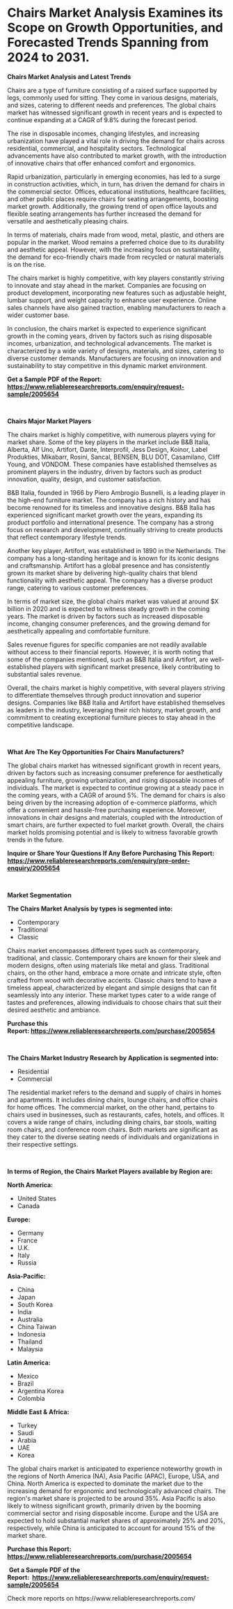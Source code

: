 <p><h1>Chairs Market Analysis Examines its Scope on Growth Opportunities, and Forecasted Trends Spanning from 2024 to 2031.</h1></p><p><strong>Chairs Market Analysis and Latest Trends</strong></p>
<p><p>Chairs are a type of furniture consisting of a raised surface supported by legs, commonly used for sitting. They come in various designs, materials, and sizes, catering to different needs and preferences. The global chairs market has witnessed significant growth in recent years and is expected to continue expanding at a CAGR of 9.8% during the forecast period.</p><p>The rise in disposable incomes, changing lifestyles, and increasing urbanization have played a vital role in driving the demand for chairs across residential, commercial, and hospitality sectors. Technological advancements have also contributed to market growth, with the introduction of innovative chairs that offer enhanced comfort and ergonomics.</p><p>Rapid urbanization, particularly in emerging economies, has led to a surge in construction activities, which, in turn, has driven the demand for chairs in the commercial sector. Offices, educational institutions, healthcare facilities, and other public places require chairs for seating arrangements, boosting market growth. Additionally, the growing trend of open office layouts and flexible seating arrangements has further increased the demand for versatile and aesthetically pleasing chairs.</p><p>In terms of materials, chairs made from wood, metal, plastic, and others are popular in the market. Wood remains a preferred choice due to its durability and aesthetic appeal. However, with the increasing focus on sustainability, the demand for eco-friendly chairs made from recycled or natural materials is on the rise.</p><p>The chairs market is highly competitive, with key players constantly striving to innovate and stay ahead in the market. Companies are focusing on product development, incorporating new features such as adjustable height, lumbar support, and weight capacity to enhance user experience. Online sales channels have also gained traction, enabling manufacturers to reach a wider customer base.</p><p>In conclusion, the chairs market is expected to experience significant growth in the coming years, driven by factors such as rising disposable incomes, urbanization, and technological advancements. The market is characterized by a wide variety of designs, materials, and sizes, catering to diverse customer demands. Manufacturers are focusing on innovation and sustainability to stay competitive in this dynamic market environment.</p></p>
<p><strong>Get a Sample PDF of the Report:&nbsp; <a href="https://www.reliableresearchreports.com/enquiry/request-sample/2005654">https://www.reliableresearchreports.com/enquiry/request-sample/2005654</a></strong></p>
<p>&nbsp;</p>
<p><strong>Chairs Major Market Players</strong></p>
<p><p>The chairs market is highly competitive, with numerous players vying for market share. Some of the key players in the market include B&B Italia, Alberta, Alf Uno, Artifort, Dante, Interprofil, Jess Design, Koinor, Label Produkties, Mikabarr, Rosini, Sancal, BENSEN, BLU DOT, Casamilano, Cliff Young, and VONDOM. These companies have established themselves as prominent players in the industry, driven by factors such as product innovation, quality, design, and customer satisfaction.</p><p>B&B Italia, founded in 1966 by Piero Ambrogio Busnelli, is a leading player in the high-end furniture market. The company has a rich history and has become renowned for its timeless and innovative designs. B&B Italia has experienced significant market growth over the years, expanding its product portfolio and international presence. The company has a strong focus on research and development, continually striving to create products that reflect contemporary lifestyle trends.</p><p>Another key player, Artifort, was established in 1890 in the Netherlands. The company has a long-standing heritage and is known for its iconic designs and craftsmanship. Artifort has a global presence and has consistently grown its market share by delivering high-quality chairs that blend functionality with aesthetic appeal. The company has a diverse product range, catering to various customer preferences.</p><p>In terms of market size, the global chairs market was valued at around $X billion in 2020 and is expected to witness steady growth in the coming years. The market is driven by factors such as increased disposable income, changing consumer preferences, and the growing demand for aesthetically appealing and comfortable furniture.</p><p>Sales revenue figures for specific companies are not readily available without access to their financial reports. However, it is worth noting that some of the companies mentioned, such as B&B Italia and Artifort, are well-established players with significant market presence, likely contributing to substantial sales revenue.</p><p>Overall, the chairs market is highly competitive, with several players striving to differentiate themselves through product innovation and superior designs. Companies like B&B Italia and Artifort have established themselves as leaders in the industry, leveraging their rich history, market growth, and commitment to creating exceptional furniture pieces to stay ahead in the competitive landscape.</p></p>
<p>&nbsp;</p>
<p><strong>What Are The Key Opportunities For Chairs Manufacturers?</strong></p>
<p><p>The global chairs market has witnessed significant growth in recent years, driven by factors such as increasing consumer preference for aesthetically appealing furniture, growing urbanization, and rising disposable incomes of individuals. The market is expected to continue growing at a steady pace in the coming years, with a CAGR of around 5%. The demand for chairs is also being driven by the increasing adoption of e-commerce platforms, which offer a convenient and hassle-free purchasing experience. Moreover, innovations in chair designs and materials, coupled with the introduction of smart chairs, are further expected to fuel market growth. Overall, the chairs market holds promising potential and is likely to witness favorable growth trends in the future.</p></p>
<p><strong>Inquire or Share Your Questions If Any Before Purchasing This Report: <a href="https://www.reliableresearchreports.com/enquiry/pre-order-enquiry/2005654">https://www.reliableresearchreports.com/enquiry/pre-order-enquiry/2005654</a></strong></p>
<p>&nbsp;</p>
<p><strong>Market Segmentation</strong></p>
<p><strong>The Chairs Market Analysis by types is segmented into:</strong></p>
<p><ul><li>Contemporary</li><li>Traditional</li><li>Classic</li></ul></p>
<p><p>Chairs market encompasses different types such as contemporary, traditional, and classic. Contemporary chairs are known for their sleek and modern designs, often using materials like metal and glass. Traditional chairs, on the other hand, embrace a more ornate and intricate style, often crafted from wood with decorative accents. Classic chairs tend to have a timeless appeal, characterized by elegant and simple designs that can fit seamlessly into any interior. These market types cater to a wide range of tastes and preferences, allowing individuals to choose chairs that suit their desired aesthetic and ambiance.</p></p>
<p><strong>Purchase this Report:&nbsp;<a href="https://www.reliableresearchreports.com/purchase/2005654">https://www.reliableresearchreports.com/purchase/2005654</a></strong></p>
<p>&nbsp;</p>
<p><strong>The Chairs Market Industry Research by Application is segmented into:</strong></p>
<p><ul><li>Residential</li><li>Commercial</li></ul></p>
<p><p>The residential market refers to the demand and supply of chairs in homes and apartments. It includes dining chairs, lounge chairs, and office chairs for home offices. The commercial market, on the other hand, pertains to chairs used in businesses, such as restaurants, cafes, hotels, and offices. It covers a wide range of chairs, including dining chairs, bar stools, waiting room chairs, and conference room chairs. Both markets are significant as they cater to the diverse seating needs of individuals and organizations in their respective settings.</p></p>
<p>&nbsp;</p>
<p><strong>In terms of Region, the Chairs Market Players available by Region are:</strong></p>
<p>
    <p> <strong> North America: </strong>
        <ul>
            <li>United States</li>
            <li>Canada</li>
        </ul>
        </p> 
    <p> <strong> Europe: </strong>
        <ul>
            <li>Germany</li>
            <li>France</li>
            <li>U.K.</li>
            <li>Italy</li>
            <li>Russia</li>
        </ul>
        </p> 
    <p> <strong> Asia-Pacific: </strong>
        <ul>
            <li>China</li>
            <li>Japan</li>
            <li>South Korea</li>
            <li>India</li>
            <li>Australia</li>
            <li>China Taiwan</li>
            <li>Indonesia</li>
            <li>Thailand</li>
            <li>Malaysia</li>
        </ul>
        </p> 
    <p> <strong> Latin America: </strong>
        <ul>
            <li>Mexico</li>
            <li>Brazil</li>
            <li>Argentina Korea</li>
            <li>Colombia</li>
        </ul>
        </p> 
    <p> <strong> Middle East & Africa: </strong>
        <ul>
            <li>Turkey</li>
            <li>Saudi</li>
            <li>Arabia</li>
            <li>UAE</li>
            <li>Korea</li>
        </ul>
    </p>
    </p>
<p><p>The global chairs market is anticipated to experience noteworthy growth in the regions of North America (NA), Asia Pacific (APAC), Europe, USA, and China. North America is expected to dominate the market due to the increasing demand for ergonomic and technologically advanced chairs. The region's market share is projected to be around 35%. Asia Pacific is also likely to witness significant growth, primarily driven by the booming commercial sector and rising disposable income. Europe and the USA are expected to hold substantial market shares of approximately 25% and 20%, respectively, while China is anticipated to account for around 15% of the market share.</p></p>
<p><strong>Purchase this Report: <a href="https://www.reliableresearchreports.com/purchase/2005654">https://www.reliableresearchreports.com/purchase/2005654</a></strong></p>
<p>&nbsp;<strong>Get a Sample PDF of the Report:&nbsp;&nbsp;<a href="https://www.reliableresearchreports.com/enquiry/request-sample/2005654">https://www.reliableresearchreports.com/enquiry/request-sample/2005654</a></strong></p>
<p><strong></strong></p>
<p>Check more reports on https://www.reliableresearchreports.com/</p>